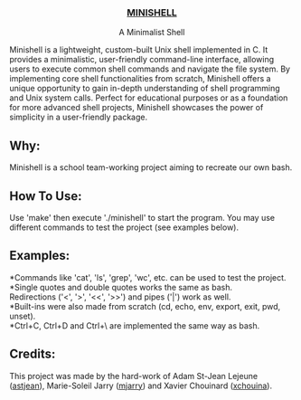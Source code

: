 
<h3 align="center"><ins>MINISHELL</ins></h3>
<p align="center">A Minimalist Shell</p>
Minishell is a lightweight, custom-built Unix shell implemented in C. It provides a minimalistic, user-friendly command-line interface, allowing users to execute common shell commands and navigate the file system. By implementing core shell functionalities from scratch, Minishell offers a unique opportunity to gain in-depth understanding of shell programming and Unix system calls. Perfect for educational purposes or as a foundation for more advanced shell projects, Minishell showcases the power of simplicity in a user-friendly package.


## Why:

Minishell is a school team-working project aiming to recreate our own bash.


## How To Use:

Use 'make' then execute './minishell' to start the program. You may use different commands to test the project (see examples below). 


## Examples:

*Commands like 'cat', 'ls', 'grep', 'wc', etc. can be used to test the project.<br>
*Single quotes and double quotes works the same as bash.<br>
Redirections ('<', '>', '<<', '>>') and pipes ('|') work as well.<br>
*Built-ins were also made from scratch (cd, echo, env, export, exit, pwd, unset).<br>
*Ctrl+C, Ctrl+D and Ctrl+\ are implemented the same way as bash.<br>


## Credits:

This project was made by the hard-work of Adam St-Jean Lejeune ([astjean](https://github.com/ast-jean)), Marie-Soleil Jarry ([mjarry](https://github.com/mariejarry)) and Xavier Chouinard ([xchouina](https://github.com/xchouina)).
